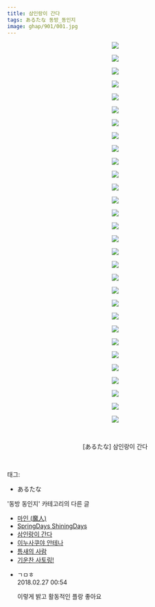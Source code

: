 ```yaml
---
title: 삼인랑이 간다
tags: あるたな 동방_동인지
image: ghap/901/001.jpg
---
```

<div class="article">
<p style="text-align: center; clear: none; float: none;"><img src="{{ site.nasurl }}/ghap/901/001.jpg"/></p>
<p style="text-align: center; clear: none; float: none;"><img src="{{ site.nasurl }}/ghap/901/002.jpg"/></p>
<p style="text-align: center; clear: none; float: none;"><img src="{{ site.nasurl }}/ghap/901/003.jpg"/></p>
<p style="text-align: center; clear: none; float: none;"><img src="{{ site.nasurl }}/ghap/901/004.jpg"/></p>
<p style="text-align: center; clear: none; float: none;"><img src="{{ site.nasurl }}/ghap/901/005.jpg"/></p>
<p style="text-align: center; clear: none; float: none;"><img src="{{ site.nasurl }}/ghap/901/006.jpg"/></p>
<p style="text-align: center; clear: none; float: none;"><img src="{{ site.nasurl }}/ghap/901/007.jpg"/></p>
<p style="text-align: center; clear: none; float: none;"><img src="{{ site.nasurl }}/ghap/901/008.jpg"/></p>
<p style="text-align: center; clear: none; float: none;"><img src="{{ site.nasurl }}/ghap/901/009.jpg"/></p>
<p style="text-align: center; clear: none; float: none;"><img src="{{ site.nasurl }}/ghap/901/010.jpg"/></p>
<p style="text-align: center; clear: none; float: none;"><img src="{{ site.nasurl }}/ghap/901/011.jpg"/></p>
<p style="text-align: center; clear: none; float: none;"><img src="{{ site.nasurl }}/ghap/901/012.jpg"/></p>
<p style="text-align: center; clear: none; float: none;"><img src="{{ site.nasurl }}/ghap/901/013.jpg"/></p>
<p style="text-align: center; clear: none; float: none;"><img src="{{ site.nasurl }}/ghap/901/014.jpg"/></p>
<p style="text-align: center; clear: none; float: none;"><img src="{{ site.nasurl }}/ghap/901/015.jpg"/></p>
<p style="text-align: center; clear: none; float: none;"><img src="{{ site.nasurl }}/ghap/901/016.jpg"/></p>
<p style="text-align: center; clear: none; float: none;"><img src="{{ site.nasurl }}/ghap/901/017.jpg"/></p>
<p style="text-align: center; clear: none; float: none;"><img src="{{ site.nasurl }}/ghap/901/018.jpg"/></p>
<p style="text-align: center; clear: none; float: none;"><img src="{{ site.nasurl }}/ghap/901/019.jpg"/></p>
<p style="text-align: center; clear: none; float: none;"><img src="{{ site.nasurl }}/ghap/901/020.jpg"/></p>
<p style="text-align: center; clear: none; float: none;"><img src="{{ site.nasurl }}/ghap/901/021.jpg"/></p>
<p style="text-align: center; clear: none; float: none;"><img src="{{ site.nasurl }}/ghap/901/022.jpg"/></p>
<p style="text-align: center; clear: none; float: none;"><img src="{{ site.nasurl }}/ghap/901/023.jpg"/></p>
<p style="text-align: center; clear: none; float: none;"><img src="{{ site.nasurl }}/ghap/901/024.jpg"/></p>
<p style="text-align: center; clear: none; float: none;"><img src="{{ site.nasurl }}/ghap/901/025.jpg"/></p>
<p style="text-align: center; clear: none; float: none;"><img src="{{ site.nasurl }}/ghap/901/026.jpg"/></p>
<p style="text-align: center; clear: none; float: none;"><img src="{{ site.nasurl }}/ghap/901/027.jpg"/></p>
<p style="text-align: center; clear: none; float: none;"><img src="{{ site.nasurl }}/ghap/901/028.jpg"/></p>
<p style="text-align: center; clear: none; float: none;"><img src="{{ site.nasurl }}/ghap/901/029.jpg"/></p>
<p style="text-align: center; clear: none; float: none;"><img src="{{ site.nasurl }}/ghap/901/030.jpg"/></p>
<p style="text-align: center; clear: none; float: none;"><br/></p>
<p style="text-align: center; clear: none; float: none;">[あるたな] 삼인랑이 간다</p>
<p><br/></p>
</div><div class="tagTrail">
<p>태그: </p>
<ul>
<li>あるたな</li>
</ul>
</div><div class="another">
<p>'동방 동인지' 카테고리의 다른 글</p>
<ul>
<li><a href="/2016-07-17-ghap_903">마인 (魔人)</a></li>
<li><a href="/2016-07-17-ghap_902">SpringDays ShiningDays</a></li>
<li><a href="/2016-07-17-ghap_901">삼인랑이 간다</a></li>
<li><a href="/2016-07-17-ghap_900">이누사쿠야 안테나</a></li>
<li><a href="/2016-07-17-ghap_899">틈새의 사람</a></li>
<li><a href="/2016-07-17-ghap_898">기운찬 사토링!</a></li>
</ul>
</div><div class="cb_module cb_fluid">
<div class="cb_wrt cb_profile">
<div class="comment">
<ul>
<li class="cb_thumb_off" id="comment15207652">
<div class="cb_comment_area">
<div class="cb_info_area">
<div class="cb_section">
<span class="cb_nick_name">ㄱㅁㅎ</span>
</div>
<div class="cb_section">
<span class="cb_date">2018.02.27 00:54 </span>
</div>
</div>
<div class="cb_dsc_comment">
<p class="cb_dsc">
											이렇게 밝고 활동적인 플랑 좋아요
										</p>
</div>
</div></li>
</ul>
</div>
</div><!-- commentList close -->
</div>